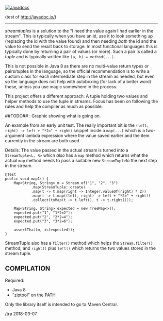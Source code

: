 [![Javadocs](http://javadoc.io/badge/dk.kb.stream/streamtuple.svg)](http://javadoc.io/doc/dk.kb.stream/streamtuple)

(test of http://javadoc.io/)

---


_streamtuples_ is a solution to the "I need the value again I had
earlier in the stream".  This is typically when you have an id, use it
to look something up (replacing the id with the value found) and then
needing _both_ the id and the value to send the result back to
storage.  In most functional languages this is typically done by 
returning a pair of values (or more).  Such a pair is called a _tuple_ 
and is typically written like `(a, b) = method(...)`.

This is not possible in Java 8 as there are no multi-value
return types or pairs/tuples in the language, so the official
recommendation is to write a custom class for each intermediate step
in the stream as needed, but even so the language does not help with
autoboxing (for lack of a better word) these, unless you use magic 
somewhere in the process.

This project offers a different approach:  A tuple holding two values
and helper methods to use the tuple in streams.  Focus has been on
following the rules and help the compiler as much as possible.

##TODO## :  Graphic showing  what is going on.

An example from an early unit test.  The really important bit is the
`(left, right) -> left + "*2=" + right)` snippet inside a `map(...)`
which is a two-argument lambda expression where the value saved earlier and
the item currently in the stream are both used.

Details: 
The value passed in the actual stream is turned into a `StreamTuple<L, R>` 
which _also_ has a `map`  method which returns what the actual `map` method 
needs to pass a suitable new
`StreamTuple`to the next step in the stream.  



    @Test
    public void map1() {
        Map<String, String> m = Stream.of("1", "2", "3")
                .map(StreamTuple::create)
                .map(t -> t.map(right -> Integer.valueOf(right) * 2))
                .map(t -> t.map((left, right) -> left + "*2=" + right))
                .collect(toMap(t -> t.left(), t -> t.right()));

        Map<String, String> expected = new TreeMap<>();
        expected.put("1", "1*2=2");
        expected.put("2", "2*2=4");
        expected.put("3", "3*2=6");

        assertThat(m, is(expected));
    }

StreamTuple also has a `filter()` method which helps the `Stream.filter()` method, 
and  `right()` plus `left()` which returns the two values stored in the stream tuple.


COMPILATION
---

Required:
* Java 8
* "ziptool" on the PATH

Only the library itself is intended to go to Maven Central.

/tra 2018-03-07
